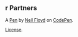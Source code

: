 r Partners
----------


A [Pen](http://codepen.io/Retrogamersplayground/pen/KaOBPW) by [Neil Floyd](http://codepen.io/Retrogamersplayground) on [CodePen](http://codepen.io/).

[License](http://codepen.io/Retrogamersplayground/pen/KaOBPW/license).